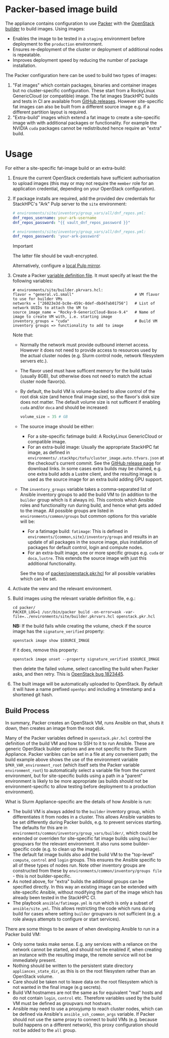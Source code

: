 # Packer-based image build

The appliance contains configuration to use [Packer](https://developer.hashicorp.com/packer)
with the [OpenStack builder](https://www.packer.io/plugins/builders/openstack)
to build images. Using images:
- Enables the image to be tested in a `staging` environment before deployment
  to the `production` environment.
- Ensures re-deployment of the cluster or deployment of additional nodes is
  repeatable.
- Improves deployment speed by reducing the number of package installation.

The Packer configuration here can be used to build two types of images:
1. "Fat images" which contain packages, binaries and container images but no
   cluster-specific configuration. These start from a RockyLinux GenericCloud
   (or compatible) image. The fat images StackHPC builds and tests in CI are
   available from [GitHub releases](https://github.com/stackhpc/ansible-slurm-appliance/releases).
   However site-specific fat images can also be built from a different source
   image e.g. if a different partition layout is required.
2. "Extra-build" images which extend a fat image to create a site-specific
   image with with additional packages or functionality. For example the NVIDIA
   `cuda` packages cannot be redistributed hence require an "extra" build.

# Usage

For either a site-specific fat-image build or an extra-build:

1. Ensure the current OpenStack credentials have sufficient authorisation to
   upload images (this may or may not require the `member` role for an
   application credential, depending on your OpenStack configuration).
2. If package installs are required, add the provided dev credentials for
   StackHPC's "Ark" Pulp server to the `site` environment:

    ```yaml
    # environments/site/inventory/group_vars/all/dnf_repos.yml:
    dnf_repos_username: your-ark-username
    dnf_repos_password: "{{ vault_dnf_repos_password }}"
    ```
    ```yaml
    # environments/site/inventory/group_vars/all/dnf_repos.yml:
    dnf_repos_password: 'your-ark-password'
    ```
   > [!IMPORTANT]
   > The latter file should be vault-encrypted.

    Alternatively, configure a [local Pulp mirror](experimental/pulp.md).

3. Create a Packer [variable definition file](https://developer.hashicorp.com/packer/docs/templates/hcl_templates/variables#assigning-values-to-input-variables). It must specify at least the
   the following variables:
  
    ```hcl
    # environments/site/builder.pkrvars.hcl:
    flavor = "general.v1.small"                           # VM flavor to use for builder VMs
    networks = ["26023e3d-bc8e-459c-8def-dbd47ab01756"]   # List of network UUIDs to attach the VM to
    source_image_name = "Rocky-9-GenericCloud-Base-9.4"   # Name of image to create VM with, i.e. starting image
    inventory_groups = "cuda"                             # Build VM inventory groups => functionality to add to image
    ```

    Note that:
    - Normally the network must provide outbound internet access. However it
      does not need to provide access to resources used by the actual cluster
      nodes (e.g. Slurm control node, network filesystem servers etc.).
    - The flavor used must have sufficent memory for the build tasks (usually
      8GB), but otherwise does not need to match the actual cluster node
      flavor(s).
    - By default, the build VM is volume-backed to allow control of the root
      disk size (and hence final image size), so the flavor's disk size does not
      matter. The default volume size is not sufficent if enabling `cuda` and/or
      `doca` and should be increased:
        ```terraform
        volume_size = 35 # GB
        ```
    - The source image should be either:
      - For a site-specific fatimage build: A RockyLinux GenericCloud or
        compatible image.
      - For an extra-build image: Usually the appropriate StackHPC fat image,
        as defined in `environments/.stackhpc/tofu/cluster_image.auto.tfvars.json` at the
        checkout's current commit. See the [GitHub release page](https://github.com/stackhpc/ansible-slurm-appliance/releases)
        for download links. In some cases extra builds may be chained, e.g.
        one extra build adds a Lustre client, and the resulting image is used
        as the source image for an extra build adding GPU support.
    - The `inventory_groups` variable takes a comma-separated list of Ansible
      inventory groups to add the build VM to (in addition to the `builder`
      group which is it always in). This controls which Ansible roles and
      functionality run during build, and hence what gets added to the image.
      All possible groups are listed in `environments/common/groups` but common
      options for this variable will be:
      - For a fatimage build: `fatimage`: This is defined in `enviroments/{common,site}/inventory/groups`
        and results in an update of all packages in the source image, plus
        installation of packages for default control, login and compute nodes.
      - For an extra-built image, one or more specific groups e.g. `cuda` or
        `doca,lustre`. This extends the source image with just this additional
        functionality.

      See the top of [packer/openstack.pkr.hcl](../packer/openstack.pkr.hcl)
      for all possible variables which can be set.

4. Activate the venv and the relevant environment.

5. Build images using the relevant variable definition file, e.g.:

    ```shell
    cd packer/
    PACKER_LOG=1 /usr/bin/packer build -on-error=ask -var-file=../environments/site/builder.pkrvars.hcl openstack.pkr.hcl
    ```

    **NB:** If the build fails while creating the volume, check if the source image has the `signature_verified` property:

    ```shell
    openstack image show $SOURCE_IMAGE
    ```

    If it does, remove this property:

    ```shell
    openstack image unset --property signature_verified $SOURCE_IMAGE
    ```

    then delete the failed volume, select cancelling the build when Packer asks,
    and then retry. This is [OpenStack bug 1823445](https://bugs.launchpad.net/cinder/+bug/1823445).

6. The built image will be automatically uploaded to OpenStack. By default it
   will have a name prefixed `openhpc` and including a timestamp and a shortened
   git hash.

## Build Process

In summary, Packer creates an OpenStack VM, runs Ansible on that, shuts it down, then creates an image from the root disk.

Many of the Packer variables defined in `openstack.pkr.hcl` control the definition of the build VM and how to SSH to it to run Ansible. These are generic OpenStack builder options
and are not specific to the Slurm Appliance. Packer varibles can be set in a file at any convenient path; the build example above
shows the use of the environment variable `$PKR_VAR_environment_root` (which itself sets the Packer variable
`environment_root`) to automatically select a variable file from the current environment, but for site-specific builds
using a path in a "parent" environment is likely to be more appropriate (as builds should not be environment-specific to allow testing before deployment to a production environment).

What is Slurm Appliance-specific are the details of how Ansible is run:

- The build VM is always added to the `builder` inventory group, which differentiates it from nodes in a cluster. This allows
  Ansible variables to be set differently during Packer builds, e.g. to prevent services starting. The defaults for this are in `environments/common/inventory/group_vars/builder/`, which could be extended or overriden for site-specific fat image builds using `builder` groupvars for the relevant environment. It also runs some builder-specific code (e.g. to clean up the image).
- The default fat image builds also add the build VM to the "top-level" `compute`, `control` and `login` groups. This ensures
  the Ansible specific to all of these types of nodes run. Note other inventory groups are constructed from these by `environments/common/inventory/groups file` - this is not builder-specific.
- As noted above, for "extra" builds the additional groups can be specified directly. In this way an existing image can be extended with site-specific Ansible, without modifying the
  part of the image which has already been tested in the StackHPC CI.
- The playbook `ansible/fatimage.yml` is run which is only a subset of `ansible/site.yml`. This allows restricting the code which runs during build for cases where setting `builder`
  groupvars is not sufficient (e.g. a role always attempts to configure or start services).

There are some things to be aware of when developing Ansible to run in a Packer build VM:

- Only some tasks make sense. E.g. any services with a reliance on the network cannot be started, and should not be enabled if, when creating an instance with the resulting image, the remote service will not be immediately present.
- Nothing should be written to the persistent state directory `appliances_state_dir`, as this is on the root filesystem rather than an OpenStack volume.
- Care should be taken not to leave data on the root filesystem which is not wanted in the final image (e.g secrets).
- Build VM hostnames are not the same as for equivalent "real" hosts and do not contain `login`, `control` etc. Therefore variables used by the build VM must be defined as groupvars not hostvars.
- Ansible may need to use a proxyjump to reach cluster nodes, which can be defined via Ansible's `ansible_ssh_common_args` variable. If Packer should not use the same proxy
  to connect to build VMs (e.g. because build happens on a different network), this proxy configuration should not be added to the `all` group.
